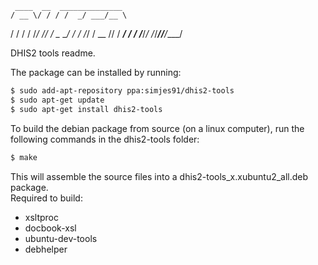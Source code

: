      ____  __  ______________ 
    / __ \/ / / /  _/ ___/__ \
   / / / / /_/ // / \__ \__/ /
  / /_/ / __  // / ___/ / __/ 
 /_____/_/ /_/___//____/____/
 
DHIS2 tools readme.

The package can be installed by running:
  ```bash
  $ sudo add-apt-repository ppa:simjes91/dhis2-tools
  $ sudo apt-get update
  $ sudo apt-get install dhis2-tools
  ```

To build the debian package from source (on a linux computer), run the following commands in the dhis2-tools folder:
  ```bash
  $ make
  ```
This will assemble the source files into a dhis2-tools_x.xubuntu2_all.deb package.  
Required to build:  
* xsltproc  
* docbook-xsl  
* ubuntu-dev-tools  
* debhelper
